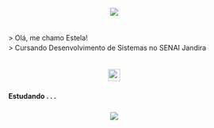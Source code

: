 
<p align=center>
<img src="https://64.media.tumblr.com/3f0a0313c9a17ee741d904b71c3ba7fa/1fe4f18112295619-ea/s540x810/2ad12ef8be409a952812da912c62497314a65006.pnj" align=center>
</p>

<p align="left">
          ㅤㅤㅤ <br>
  ㅤㅤㅤ> Olá, me chamo Estela! <br>
  ㅤㅤㅤ> Cursando Desenvolvimento de Sistemas no SENAI Jandira <br>
          ㅤㅤㅤ
</p>

<p align=center>
<img src="https://64.media.tumblr.com/46fb929805c71dcb825eff8ac06cd744/a6a3283f0a320eb3-a4/s400x600/c5b455ca3ecec01774a18ef502ae46624dff7802.pnj" width=24px>
</p>




#### ㅤㅤㅤEstudando . . .
 
  <div align="center">

  </div>

###

<p align=center>
<img src="https://64.media.tumblr.com/007c1e518176fa5a65933d4dce330036/1fe4f18112295619-7e/s540x810/f921b44d16130766f2ca39e1fa57004e7b7d191e.pnj" align=center>
</p>
